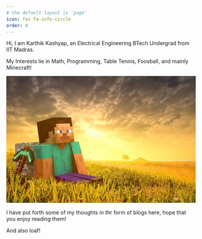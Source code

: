 ```yaml
---
# the default layout is 'page'
icon: fas fa-info-circle
order: 4
---
```


Hi, I am Karthik Kashyap, an Electrical Engineering BTech Undergrad from IIT Madras.  

My Interests lie in Math, Programming, Table Tennis, Foosball, and mainly Minecraft!

![Minecraft](/assets/img/commons/minecraft.jpg)

I have put forth some of my thoughts in thr form of blogs here, hope that you enjoy reading them!

And also loaf!
